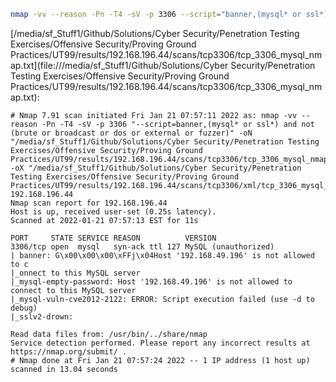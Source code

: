 ```bash
nmap -vv --reason -Pn -T4 -sV -p 3306 --script="banner,(mysql* or ssl*) and not (brute or broadcast or dos or external or fuzzer)" -oN "/media/sf_Stuff1/Github/Solutions/Cyber Security/Penetration Testing Exercises/Offensive Security/Proving Ground Practices/UT99/results/192.168.196.44/scans/tcp3306/tcp_3306_mysql_nmap.txt" -oX "/media/sf_Stuff1/Github/Solutions/Cyber Security/Penetration Testing Exercises/Offensive Security/Proving Ground Practices/UT99/results/192.168.196.44/scans/tcp3306/xml/tcp_3306_mysql_nmap.xml" 192.168.196.44
```

[/media/sf_Stuff1/Github/Solutions/Cyber Security/Penetration Testing Exercises/Offensive Security/Proving Ground Practices/UT99/results/192.168.196.44/scans/tcp3306/tcp_3306_mysql_nmap.txt](file:///media/sf_Stuff1/Github/Solutions/Cyber Security/Penetration Testing Exercises/Offensive Security/Proving Ground Practices/UT99/results/192.168.196.44/scans/tcp3306/tcp_3306_mysql_nmap.txt):

```
# Nmap 7.91 scan initiated Fri Jan 21 07:57:11 2022 as: nmap -vv --reason -Pn -T4 -sV -p 3306 "--script=banner,(mysql* or ssl*) and not (brute or broadcast or dos or external or fuzzer)" -oN "/media/sf_Stuff1/Github/Solutions/Cyber Security/Penetration Testing Exercises/Offensive Security/Proving Ground Practices/UT99/results/192.168.196.44/scans/tcp3306/tcp_3306_mysql_nmap.txt" -oX "/media/sf_Stuff1/Github/Solutions/Cyber Security/Penetration Testing Exercises/Offensive Security/Proving Ground Practices/UT99/results/192.168.196.44/scans/tcp3306/xml/tcp_3306_mysql_nmap.xml" 192.168.196.44
Nmap scan report for 192.168.196.44
Host is up, received user-set (0.25s latency).
Scanned at 2022-01-21 07:57:13 EST for 11s

PORT     STATE SERVICE REASON          VERSION
3306/tcp open  mysql   syn-ack ttl 127 MySQL (unauthorized)
| banner: G\x00\x00\x00\xFFj\x04Host '192.168.49.196' is not allowed to c
|_onnect to this MySQL server
|_mysql-empty-password: Host '192.168.49.196' is not allowed to connect to this MySQL server
|_mysql-vuln-cve2012-2122: ERROR: Script execution failed (use -d to debug)
|_sslv2-drown: 

Read data files from: /usr/bin/../share/nmap
Service detection performed. Please report any incorrect results at https://nmap.org/submit/ .
# Nmap done at Fri Jan 21 07:57:24 2022 -- 1 IP address (1 host up) scanned in 13.04 seconds

```
